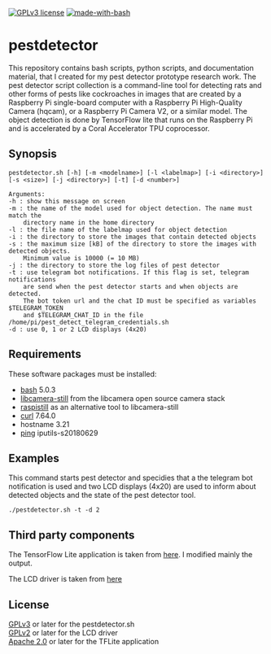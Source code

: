 [![GPLv3 license](https://img.shields.io/badge/License-GPLv3-blue.svg)](http://perso.crans.org/besson/LICENSE.html)
[![made-with-bash](https://img.shields.io/badge/-Made%20with%20Bash-1f425f.svg)](https://www.gnu.org/software/bash/)

# pestdetector

This repository contains bash scripts, python scripts, and documentation material, that I created for my pest detector prototype research work. The pest detector script collection is a command-line tool for detecting rats and other forms of pests like cockroaches in images that are created by a Raspberry Pi single-board computer with a Raspberry Pi High-Quality Camera (hqcam), or a Raspberry Pi Camera V2, or a similar model. The object detection is done by TensorFlow lite that runs on the Raspberry Pi and is accelerated by a Coral Accelerator TPU coprocessor.

## Synopsis

    pestdetector.sh [-h] [-m <modelname>] [-l <labelmap>] [-i <directory>] [-s <size>] [-j <directory>] [-t] [-d <number>]

    Arguments:
    -h : show this message on screen
    -m : the name of the model used for object detection. The name must match the 
        directory name in the home directory
    -l : the file name of the labelmap used for object detection
    -i : the directory to store the images that contain detected objects
    -s : the maximum size [kB] of the directory to store the images with detected objects.
        Minimum value is 10000 (= 10 MB)
    -j : the directory to store the log files of pest detector
    -t : use telegram bot notifications. If this flag is set, telegram notifications
        are send when the pest detector starts and when objects are detected.  
        The bot token url and the chat ID must be specified as variables $TELEGRAM_TOKEN
        and $TELEGRAM_CHAT_ID in the file /home/pi/pest_detect_telegram_credentials.sh
    -d : use 0, 1 or 2 LCD displays (4x20)

## Requirements

These software packages must be installed:

- [bash](https://www.gnu.org/software/bash/) 5.0.3
- [libcamera-still](https://libcamera.org/) from the libcamera open source camera stack
- [raspistill](https://github.com/raspberrypi/userland/blob/master/host_applications/linux/apps/raspicam/RaspiStill.c) as an alternative tool to libcamera-still
- [curl](https://curl.se) 7.64.0
- hostname 3.21
- [ping](https://github.com/iputils/iputils) iputils-s20180629

## Examples

This command starts pest detector and specidies that a the telegram bot notification is used and two LCD displays (4x20) are used to inform about detected objects and the state of the pest detector tool.

`./pestdetector.sh -t -d 2`

## Third party components

The TensorFlow Lite application is taken from [here](https://github.com/EdjeElectronics/TensorFlow-Lite-Object-Detection-on-Android-and-Raspberry-Pi). I modified mainly the output.

The LCD driver is taken from [here](https://github.com/ArcadiaLabs/raspberry_lcd4x20_I2C)

## License

[GPLv3](https://www.gnu.org/licenses/gpl-3.0.en.html) or later for the pestdetector.sh<br/>
[GPLv2](https://www.gnu.org/licenses/old-licenses/gpl-2.0.html) or later for the LCD driver<br/>
[Apache 2.0](https://www.apache.org/licenses/LICENSE-2.0) or later for the TFLite application 

